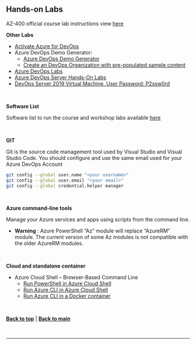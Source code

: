 <a id="top" />
<a id="hands-on-labs" />

<br/>

## Hands-on Labs 

AZ-400 official course lab instructions view [here](https://microsoftlearning.github.io/AZ400-DesigningandImplementingMicrosoftDevOpsSolutions/)

**Other Labs**

 * [Activate Azure for DevOps](https://github.com/microsoft/Activate-Azure-for-DevOps)
 * Azure DevOps Demo Generator:
   * [Azure DevOps Demo Generator](https://azuredevopsdemogenerator.azurewebsites.net/)
   * [Create an DevOps Organization with pre-populated sample content](https://docs.microsoft.com/en-us/azure/devops/demo-gen/use-demo-generator-v2)
 * [Azure DevOps Labs](https://www.azuredevopslabs.com/)
 * [Azure DevOps Server Hands-On Labs](https://www.azuredevopslabs.com/labs/devopsserver/)
 * [DevOps Server 2019 Virtual Machine. User Password: P2ssw0rd](https://www.azuredevopslabs.com/labs/devopsserver/devopsvmdownload/)
  
  
 <br/>

**Software List**

Software list to run the course and workshop labs available [here](./Lab-Setup.md)

<br/>

**GIT**

Git is the source code management tool used by Visual Studio and Visual Studio Code.
You should configure and use the same email used for your Azure DevOps Account

```bash
git config --global user.name "<your username>"
git config --global user.email "<your email>"
git config --global credential.helper manager
```

<br/>

 **Azure command-line tools**

 Manage your Azure services and apps using scripts from the command line.
  * **Warning** : Azure PowerShell “Az” module will replace “AzureRM” module. The current version of some Az modules is not compatible with the older AzureRM modules.

 <br/>
 
**Cloud and standalone container**

* Azure Cloud Shell – Browser-Based Command Line 
   * [Run PowerShell in Azure Cloud Shell](https://shell.azure.com/)
   * [Run Azure CLI in Azure Cloud Shell](https://shell.azure.com/)
   * [Run Azure CLI in a Docker container](https://docs.microsoft.com/en-us/cli/azure/run-azure-cli-docker)
 
<br/>

[**Back to top**](#top) | [**Back to main**](./README.md)

<br/>

---